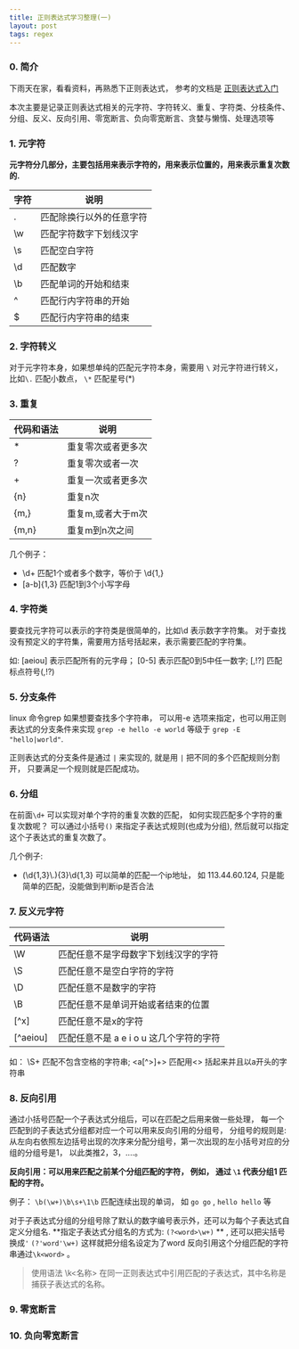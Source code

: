```yaml
---
title: 正则表达式学习整理(一)
layout: post
tags: regex
---
```


### 0. 简介

下雨天在家，看看资料，再熟悉下正则表达式， 参考的文档是 [正则表达式入门](http://deerchao.net/tutorials/regex/regex.htm)

本次主要是记录正则表达式相关的元字符、字符转义、重复、字符类、分枝条件、分组、反义、反向引用、零宽断言、负向零宽断言、贪婪与懒惰、处理选项等

### 1. 元字符
**元字符分几部分，主要包括用来表示字符的，用来表示位置的，用来表示重复次数的.**

字符|说明
----|----
.|匹配除换行以外的任意字符
\w|匹配字符数字下划线汉字
\s|匹配空白字符
\d|匹配数字
\b|匹配单词的开始和结束
^|匹配行内字符串的开始
$|匹配行内字符串的结束

### 2. 字符转义

对于元字符本身，如果想单纯的匹配元字符本身，需要用 `\` 对元字符进行转义， 比如`\.` 匹配小数点， `\*` 匹配星号(*) 

### 3. 重复
代码和语法|说明
--------|------
*| 重复零次或者更多次
?| 重复零次或者一次
+| 重复一次或者更多次
{n} | 重复n次
{m,} | 重复m,或者大于m次
{m,n} | 重复m到n次之间

几个例子：
*  \d+ 匹配1个或者多个数字，等价于 \d{1,}
*  [a-b]{1,3} 匹配1到3个小写字母

### 4. 字符类

要查找元字符可以表示的字符类是很简单的，比如\d 表示数字字符集。 对于查找没有预定义的字符集，需要用方括号括起来，表示需要匹配的字符集。

如: [aeiou] 表示匹配所有的元字母； [0-5] 表示匹配0到5中任一数字; [,!\?]  匹配标点符号(,!?)

### 5. 分支条件
linux 命令grep 如果想要查找多个字符串， 可以用-e 选项来指定，也可以用正则表达式的分支条件来实现 `grep -e hello -e world` 等级于 `grep -E "hello|world"`. 

正则表达式的分支条件是通过 `|` 来实现的, 就是用 `|` 把不同的多个匹配规则分割开， 只要满足一个规则就是匹配成功。


### 6. 分组

在前面`\d+` 可以实现对单个字符的重复次数的匹配， 如何实现匹配多个字符的重复次数呢？ 可以通过小括号`()` 来指定子表达式规则(也成为分组), 然后就可以指定这个子表达式的重复次数了。

几个例子:

* (\d{1,3}\\.){3}\d{1,3} 可以简单的匹配一个ip地址， 如 113.44.60.124, 只是能简单的匹配，没能做到判断ip是否合法

### 7. 反义元字符

代码语法|说明
--------|----
\W | 匹配任意不是字母数字下划线汉字的字符
\S | 匹配任意不是空白字符的字符
\D | 匹配任意不是数字的字符
\B | 匹配任意不是单词开始或者结束的位置
[\^x] | 匹配任意不是x的字符
[\^aeiou] | 匹配任意不是 a e i o u 这几个字符的字符

如： \S+ 匹配不包含空格的字符串; <a[^>]+>  匹配用<> 括起来并且以a开头的字符串

### 8. 反向引用
通过小括号匹配一个子表达式分组后，可以在匹配之后用来做一些处理， 每一个匹配到的子表达式分组都对应一个可以用来反向引用的分组号， 
分组号的规则是: 从左向右依照左边括号出现的次序来分配分组号，第一次出现的左小括号对应的分组的分组号是1， 以此类推2，3，....。

**反向引用：可以用来匹配之前某个分组匹配的字符， 例如， 通过 `\1` 代表分组1 匹配的字符。**

例子： `\b(\w+)\b\s+\1\b` 匹配连续出现的单词， 如 `go go` , `hello hello` 等

对于子表达式分组的分组号除了默认的数字编号表示外，还可以为每个子表达式自定义分组名. 
**指定子表达式分组名的方式为: `(?<word>\w+)` ** , 还可以把尖括号换成`'`  `(?'word'\w+)`  这样就把分组名设定为了word
反向引用这个分组匹配的字符串通过`\k<word>`  。

> 使用语法 \k<名称> 在同一正则表达式中引用匹配的子表达式，其中名称是捕获子表达式的名称。

### 9. 零宽断言

### 10. 负向零宽断言




